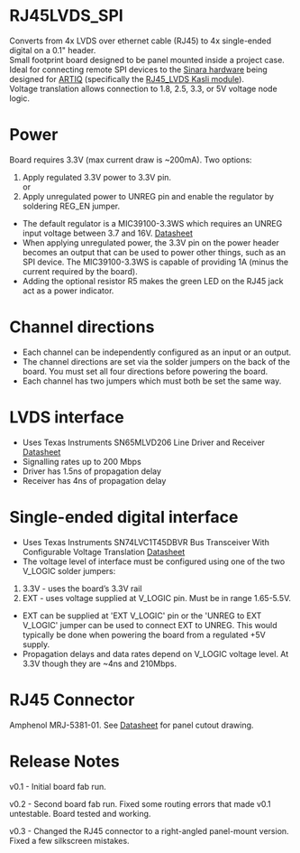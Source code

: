 # RJ45LVDS_SPI

Converts from 4x LVDS over ethernet cable (RJ45) to 4x single-ended digital on a 0.1" header.  
Small footprint board designed to be panel mounted inside a project case.  
Ideal for connecting remote SPI devices to the [Sinara hardware](https://github.com/m-labs/sinara) being designed for [ARTIQ](https://github.com/m-labs/artiq) (specifically the [RJ45_LVDS Kasli module](https://github.com/m-labs/sinara/wiki/EEM_RJ45_LVDS)).  
Voltage translation allows connection to 1.8, 2.5, 3.3, or 5V voltage node logic.


Power
=====

Board requires 3.3V (max current draw is ~200mA). Two options:

1. Apply regulated 3.3V power to 3.3V pin.  
or
2. Apply unregulated power to UNREG pin and enable the regulator by soldering REG_EN jumper.

- The default regulator is a MIC39100-3.3WS which requires an UNREG input voltage between 3.7 and 16V.  [Datasheet](http://ww1.microchip.com/downloads/en/DeviceDoc/mic39100.pdf)
- When applying unregulated power, the 3.3V pin on the power header becomes an output that can be used to power other things, such as an SPI device. The MIC39100-3.3WS is capable of providing 1A (minus the current required by the board). 
- Adding the optional resistor R5 makes the green LED on the RJ45 jack act as a power indicator.


Channel directions
==================

- Each channel can be independently configured as an input or an output.  
- The channel directions are set via the solder jumpers on the back of the board.  You must set all four directions before powering the board.  
- Each channel has two jumpers which must both be set the same way.


LVDS interface
==============

- Uses Texas Instruments SN65MLVD206 Line Driver and Receiver [Datasheet](http://www.ti.com/lit/ds/symlink/sn65mlvd206.pdf)
- Signalling rates up to 200 Mbps
- Driver has 1.5ns of propagation delay
- Receiver has 4ns of propagation delay


Single-ended digital interface
==============================

- Uses Texas Instruments SN74LVC1T45DBVR Bus Transceiver With Configurable Voltage Translation [Datasheet](http://http://www.ti.com/lit/ds/symlink/sn74lvc1t45.pdf)
- The voltage level of interface must be configured using one of the two V_LOGIC solder jumpers:
1. 3.3V - uses the board’s 3.3V rail
2. EXT - uses voltage supplied at V_LOGIC pin.  Must be in range 1.65-5.5V.
- EXT can be supplied at 'EXT V_LOGIC' pin or the 'UNREG to EXT V_LOGIC' jumper can be used to connect EXT to UNREG.  This would typically be done when powering the board from a regulated +5V supply.
- Propagation delays and data rates depend on V_LOGIC voltage level.  At 3.3V though they are ~4ns and 210Mbps.


RJ45 Connector
==============

Amphenol MRJ-5381-01. See [Datasheet](https://www.amphenolcanada.com/ProductSearch/drawings/AC/MRJ53xxx1.pdf) for panel cutout drawing.


Release Notes
=============

v0.1 - Initial board fab run.

v0.2 - Second board fab run. Fixed some routing errors that made v0.1 untestable.  Board tested and working.

v0.3 - Changed the RJ45 connector to a right-angled panel-mount version.  Fixed a few silkscreen mistakes.


